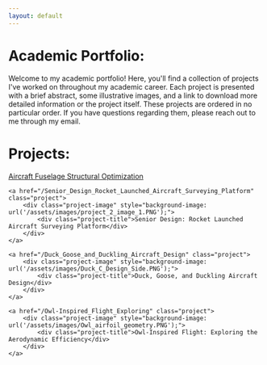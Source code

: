 ```yaml
---
layout: default
---
```


# Academic Portfolio:
Welcome to my academic portfolio! Here, you'll find a collection of projects I've worked on throughout my academic career. Each project is presented with a brief abstract, some illustrative images, and a link to download more detailed information or the project itself. These projects are ordered in no particular order. If you have questions regarding them, please reach out to me through my email.

# Projects:
<div class="project-container">
    <a href="/Aircraft_Fuseloge_Structural_Optimization_using_Structural_Analysis_and_Abaqus" class="project">
        <div class="project-image" style="background-image: url('/assets/images/project_1_image.PNG');">
            <div class="project-title">Aircraft Fuselage Structural Optimization</div>
        </div>
    </a>

    <a href="/Senior_Design_Rocket_Launched_Aircraft_Surveying_Platform" class="project">
        <div class="project-image" style="background-image: url('/assets/images/project_2_image_1.PNG');">
            <div class="project-title">Senior Design: Rocket Launched Aircraft Surveying Platform</div>
        </div>
    </a>

    <a href="/Duck_Goose_and_Duckling_Aircraft_Design" class="project">
        <div class="project-image" style="background-image: url('/assets/images/Duck_C_Design_Side.PNG');">
            <div class="project-title">Duck, Goose, and Duckling Aircraft Design</div>
        </div>
    </a>

    <a href="/Owl-Inspired_Flight_Exploring" class="project">
        <div class="project-image" style="background-image: url('/assets/images/Owl_airfoil_geometry.PNG');">
            <div class="project-title">Owl-Inspired Flight: Exploring the Aerodynamic Efficiency</div>
        </div>
    </a>
</div>
